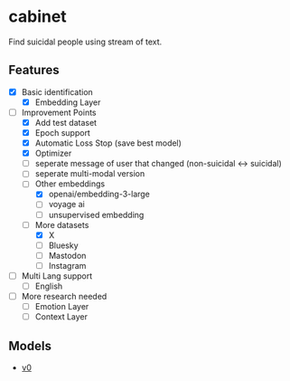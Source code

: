 # cabinet

Find suicidal people using stream of text.

## Features

- [x] Basic identification
  - [x] Embedding Layer
- [ ] Improvement Points
  - [x] Add test dataset
  - [x] Epoch support
  - [x] Automatic Loss Stop (save best model)
  - [x] Optimizer
  - [ ] seperate message of user that changed (non-suicidal <-> suicidal)
  - [ ] seperate multi-modal version
  - [ ] Other embeddings
    - [x] openai/embedding-3-large
    - [ ] voyage ai
    - [ ] unsupervised embedding
  - [ ] More datasets
    - [x] X
    - [ ] Bluesky
    - [ ] Mastodon
    - [ ] Instagram
- [ ] Multi Lang support
  - [ ] English
- [ ] More research needed
  - [ ] Emotion Layer
  - [ ] Context Layer

## Models

- [v0](https://minio.misile.xyz/noa/models/cabinet_v0.pth.zst)

